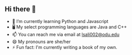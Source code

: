 ## Hi there 👋

- 🌱 I’m currently learning Python and Javascript
- 🖥  My select programming languages are Java and C++ 
- 📫 You can reach me via email at lsali002@odu.edu
- 😄 My pronouns are she/her
- ⚡ Fun fact: I'm currently writing a book of my own.


